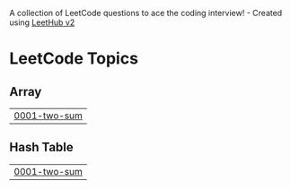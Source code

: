 A collection of LeetCode questions to ace the coding interview! - Created using [LeetHub v2](https://github.com/arunbhardwaj/LeetHub-2.0)
<!---LeetCode Topics Start-->
# LeetCode Topics
## Array
|  |
| ------- |
| [0001-two-sum](https://github.com/LavanyaBanga/DSA-practice_2/tree/master/0001-two-sum) |
## Hash Table
|  |
| ------- |
| [0001-two-sum](https://github.com/LavanyaBanga/DSA-practice_2/tree/master/0001-two-sum) |
<!---LeetCode Topics End-->